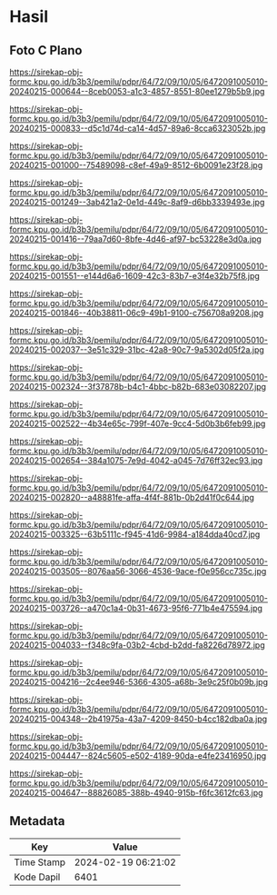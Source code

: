# Hasil

## Foto C Plano

https://sirekap-obj-formc.kpu.go.id/b3b3/pemilu/pdpr/64/72/09/10/05/6472091005010-20240215-000644--8ceb0053-a1c3-4857-8551-80ee1279b5b9.jpg

https://sirekap-obj-formc.kpu.go.id/b3b3/pemilu/pdpr/64/72/09/10/05/6472091005010-20240215-000833--d5c1d74d-ca14-4d57-89a6-8cca6323052b.jpg

https://sirekap-obj-formc.kpu.go.id/b3b3/pemilu/pdpr/64/72/09/10/05/6472091005010-20240215-001000--75489098-c8ef-49a9-8512-6b0091e23f28.jpg

https://sirekap-obj-formc.kpu.go.id/b3b3/pemilu/pdpr/64/72/09/10/05/6472091005010-20240215-001249--3ab421a2-0e1d-449c-8af9-d6bb3339493e.jpg

https://sirekap-obj-formc.kpu.go.id/b3b3/pemilu/pdpr/64/72/09/10/05/6472091005010-20240215-001416--79aa7d60-8bfe-4d46-af97-bc53228e3d0a.jpg

https://sirekap-obj-formc.kpu.go.id/b3b3/pemilu/pdpr/64/72/09/10/05/6472091005010-20240215-001551--e144d6a6-1609-42c3-83b7-e3f4e32b75f8.jpg

https://sirekap-obj-formc.kpu.go.id/b3b3/pemilu/pdpr/64/72/09/10/05/6472091005010-20240215-001846--40b38811-06c9-49b1-9100-c756708a9208.jpg

https://sirekap-obj-formc.kpu.go.id/b3b3/pemilu/pdpr/64/72/09/10/05/6472091005010-20240215-002037--3e51c329-31bc-42a8-90c7-9a5302d05f2a.jpg

https://sirekap-obj-formc.kpu.go.id/b3b3/pemilu/pdpr/64/72/09/10/05/6472091005010-20240215-002324--3f37878b-b4c1-4bbc-b82b-683e03082207.jpg

https://sirekap-obj-formc.kpu.go.id/b3b3/pemilu/pdpr/64/72/09/10/05/6472091005010-20240215-002522--4b34e65c-799f-407e-9cc4-5d0b3b6feb99.jpg

https://sirekap-obj-formc.kpu.go.id/b3b3/pemilu/pdpr/64/72/09/10/05/6472091005010-20240215-002654--384a1075-7e9d-4042-a045-7d76ff32ec93.jpg

https://sirekap-obj-formc.kpu.go.id/b3b3/pemilu/pdpr/64/72/09/10/05/6472091005010-20240215-002820--a48881fe-affa-4f4f-881b-0b2d41f0c644.jpg

https://sirekap-obj-formc.kpu.go.id/b3b3/pemilu/pdpr/64/72/09/10/05/6472091005010-20240215-003325--63b5111c-f945-41d6-9984-a184dda40cd7.jpg

https://sirekap-obj-formc.kpu.go.id/b3b3/pemilu/pdpr/64/72/09/10/05/6472091005010-20240215-003505--8076aa56-3066-4536-9ace-f0e956cc735c.jpg

https://sirekap-obj-formc.kpu.go.id/b3b3/pemilu/pdpr/64/72/09/10/05/6472091005010-20240215-003726--a470c1a4-0b31-4673-95f6-771b4e475594.jpg

https://sirekap-obj-formc.kpu.go.id/b3b3/pemilu/pdpr/64/72/09/10/05/6472091005010-20240215-004033--f348c9fa-03b2-4cbd-b2dd-fa8226d78972.jpg

https://sirekap-obj-formc.kpu.go.id/b3b3/pemilu/pdpr/64/72/09/10/05/6472091005010-20240215-004216--2c4ee946-5366-4305-a68b-3e9c25f0b09b.jpg

https://sirekap-obj-formc.kpu.go.id/b3b3/pemilu/pdpr/64/72/09/10/05/6472091005010-20240215-004348--2b41975a-43a7-4209-8450-b4cc182dba0a.jpg

https://sirekap-obj-formc.kpu.go.id/b3b3/pemilu/pdpr/64/72/09/10/05/6472091005010-20240215-004447--824c5605-e502-4189-90da-e4fe23416950.jpg

https://sirekap-obj-formc.kpu.go.id/b3b3/pemilu/pdpr/64/72/09/10/05/6472091005010-20240215-004647--88826085-388b-4940-915b-f6fc3612fc63.jpg


## Metadata

| Key        | Value               |
| ---------- | ------------------- |
| Time Stamp | 2024-02-19 06:21:02 |
| Kode Dapil | 6401                |



